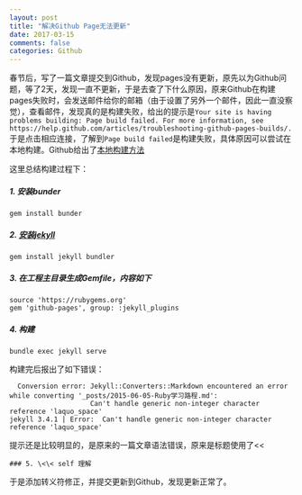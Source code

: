 ```yaml
---
layout: post
title: "解决Github Page无法更新"
date: 2017-03-15
comments: false
categories: Github
---
```


春节后，写了一篇文章提交到Github，发现pages没有更新，原先以为Github问题，等了2天，发现一直不更新，于是去查了下什么原因，原来Github在构建pages失败时，会发送邮件给你的邮箱（由于设置了另外一个邮件，因此一直没察觉），查看邮件，发现真的是构建失败，给出的提示是`Your site is having problems building: Page build failed. For more information, see https://help.github.com/articles/troubleshooting-github-pages-builds/.`于是点击相应连接，了解到`Page build failed`是构建失败，具体原因可以尝试在本地构建。Github给出了[本地构建方法](https://help.github.com/articles/setting-up-your-github-pages-site-locally-with-jekyll/#platform-linux)

这里总结构建过程下：

##### 1. 安装bunder
```
gem install bunder
```

##### 2. [安装jekyll](http://jekyllrb.com/)
```
gem install jekyll bundler
```

##### 3. 在工程主目录生成Gemfile，内容如下
```
source 'https://rubygems.org'
gem 'github-pages', group: :jekyll_plugins
```
##### 4. 构建

```
bundle exec jekyll serve
```

构建完后报出了如下错误：

```
  Conversion error: Jekyll::Converters::Markdown encountered an error while converting '_posts/2015-06-05-Ruby学习路程.md':
                    Can't handle generic non-integer character reference 'laquo_space'
jekyll 3.4.1 | Error:  Can't handle generic non-integer character reference 'laquo_space'
```
提示还是比较明显的，是原来的一篇文章语法错误，原来是标题使用了\<\<

```
### 5. \<\< self 理解
```

于是添加转义符修正，并提交更新到Github，发现更新正常了。
